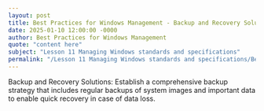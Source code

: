 ```yaml
---
layout: post
title: Best Practices for Windows Management - Backup and Recovery Solutions
date: 2025-01-10 12:00:00 -0000
author: Best Practices for Windows Management
quote: "content here"
subject: "Lesson 11 Managing Windows standards and specifications"
permalink: "/Lesson 11 Managing Windows standards and specifications/Best Practices for Windows Management/Best Practices for Windows Management - Backup and Recovery Solutions"
---
```


Backup and Recovery Solutions: Establish a comprehensive backup strategy that includes regular backups of system images and important data to enable quick recovery in case of data loss.

